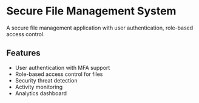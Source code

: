 # Secure File Management System

A secure file management application with user authentication, role-based access control.

## Features

- User authentication with MFA support
- Role-based access control for files
- Security threat detection
- Activity monitoring
- Analytics dashboard

